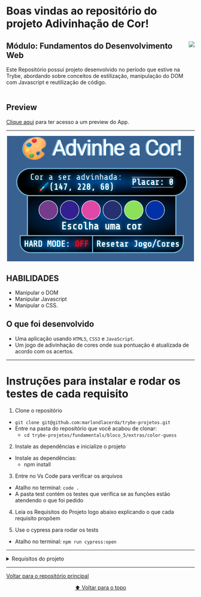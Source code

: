 # Boas vindas ao repositório do projeto Adivinhação de Cor!

<div align="center">
  <img height="150px" align="right" src="https://theme.zdassets.com/theme_assets/9633455/9814df697eaf49815d7df109110815ff887b3457.png" />
  <div align="left" style="display: inline_block">
    <h2>Módulo: Fundamentos do Desenvolvimento Web</h2>
    <span>
      Este Repositório possuí projeto desenvolvido no período que estive na Trybe, abordando sobre conceitos de estilização, manipulação do DOM com Javascript e reutilização de código.
    </span>
  </div>
  <br>
</div>

## Preview
<div align="left" style="display: inline_block">
  <a href="https://marlondlacerda-color-guess.vercel.app/">Clique aqui</a> para ter acesso a um preview do App.
</div>

---

<div align="center">
  <img src="./images/preview.png" width="500">
</div>

## HABILIDADES
- Manipular o DOM
- Manipular Javascript
- Manipular o CSS.


## O que foi desenvolvido
- Uma aplicação usando <code>HTML5</code>, <code>CSS3</code> e <code>JavaScript</code>.
- Um jogo de adivinhação de cores onde sua pontuação é atualizada de acordo com os acertos.

---

# Instruções para instalar e rodar os testes de cada requisito
1. Clone o repositório
  * `git clone git@github.com:marlondlacerda/trybe-projetos.git`
  * Entre na pasta do repositório que você acabou de clonar:
    * `cd trybe-projetos/fundamentals/bloco_5/extras/color-guess`

2. Instale as dependências e inicialize o projeto
  * Instale as dependências:
    * npm install

3. Entre no Vs Code para verificar os arquivos
  * Atalho no terminal: `code . `
  * A pasta test contém os testes que verifica se as funções estão atendendo o que foi pedido

4. Leia os Requisitos do Projeto logo abaixo explicando o que cada requisito propõem

5. Use o cypress para rodar os tests
  * Atalho no terminal: `npm run cypress:open`

***

<details>
    <summary>Requisitos do projeto</summary>

- [x] 1 - Adicione no seu site um título com o nome do seu jogo.
  - Será verificado se o <code>id</code> do título é </code>title</code>.

- [x] 2 - Adicione um texto com o código RGB a ser adivinhado.
  - Será verificado se o seu <code>id</code> deve ser <code>rgb-color</code>;
  - Será verificado se o texto deve conter os três números das cores RGB a ser adivinhada, no seguinte formato: <code>(168, 34, 1)</code>.

- [x] 3 - Adicione a página opções de cores para serem adivinhadas.
  - Será verificado que deve conter 6 circulos como opção de cor de adivinhação;
  - Será verificado que a <code>class</code> de todos os circulos deve ser <code>ball</code>.

- [x] 4 - Adicione cores nas bolas elas devem ser geradas dinâmicamente.
  - Será verificado que ao carregar a página, as cores de cada um dos 6 circulos coloridos deve ser geradas via JavaScript.

- [x] 5 - Clicar em um circulo colorido, deve ser mostrado um texto indicando se está correto.
  - Será verificado que o seu <code>id</code> do elemento deve ser <code>answer</code>;
  - Será verificado que quando o jogo é iniciado, o texto exibido deve ser <code>"Escolha uma cor"</code>;
  - Será verificado se o circulo colorido for o **correto**, deve ser exibido o texto <code>"Acertou!"</code>;
  - Será verificado se o circulo colorido for o **incorreta**, deve ser exibido o texto <code>"Errou! Tente novamente!"</code>.

- [x] 6 - Crie um botão para iniciar/reiniciar o jogo.
  - Será verificado que o botão deve ter o `id` `reset-game`;
  - Será verificado que ao clicar no botão, novas cores devem ser geradas via JavaScript e o elemento `rgb-color` deve ser atualizado;
  - Será verificado que ao clicar no botão, o elemento `answer` deve voltar ao estado inicial, exibindo o texto `"Escolha uma cor"`.
### BÔNUS

- [x] 7 - Crie um placar que incremente 3 pontos para cada acerto no jogo.
  - Será verificado que o elemento deve ter o `id` `score`;
  - Será verificado que o valor inicial dele deve ser 0;
  - Será verificado que a cada acerto, é incrementado 3 pontos ao placar;
  - Será verificado que ao clicar no botão reiniciar, o placar **NÃO** deve ser resetado.

### RECURSOS ADICIONAIS DESENVOLVIDOS POR MIM
- [x] 8 - Adicione um novo botão para dificultar o Jogo.
  - O Botão deve se chamar HARD MODE e ficar ao lado do Botão de Resetar.
  - O elemento deve possuir o <code>id</code> denominada <code>hard-mode</code>
  - Ao clicar nesse botão, deverá adicionar 6 novas cores ao jogo resetando o jogo anterior e mantendo os pontos.
  - A cada acerto nessa dificuldade, deverá ser somado 6 pontos.

- [x] 9 - Faça que o botão HARD MODE tenha um status de ON e OFF.
  - O elemento deve possuir o <code>id</code> denominada <code>hard-status</code>
  - Ao clicar no botão, o status deve mudar para ON e aumentar a dificuldade, ao ser clicado de novo, voltar para a dificuldade normal.

- [x] 10 - Adicione efeitos de transições nas bolas.
  - Ao gerar novas cores, selecionar ou mudar a dificuldade, as bolas devem ter um efeito de transição.

- [x] 11 - Adicione efeitos de transições no status do HARD MODE e na pontuação.
  - Ao clicar no botão HARD MODE, o status ON e OFF terá um efeito de sombra vermelho para OFF e green para ON.
  - Quando a pontuação estiver positiva, terá um efeito de sombra verde.
  - Qando estiver negativa vermelha.
  - Quando voltar para 0 deverá possuir a sombra padrão.

- [x] 12 - Faça com que o aplicativo seja responsivo.
</details>

---

<div align="left">
  <a href="https://github.com/marlondlacerda/trybe-projetos">Voltar para o repositório principal</a>
</div>
<div align="center">

  [⬆ Voltar para o topo](#boas-vindas-ao-repositório-do-projeto-adivinhação-de-cor)

</div>